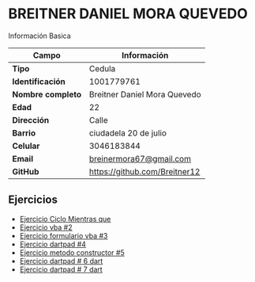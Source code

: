 # BREITNER DANIEL MORA QUEVEDO
Información Basica

| Campo | Información |
| --- | --- |
| **Tipo** | Cedula |
| **Identificación** | 1001779761 |
| **Nombre completo** | Breitner Daniel Mora Quevedo |
| **Edad** | 22 |
| **Dirección** | Calle |
| **Barrio** | ciudadela 20 de julio |
| **Celular** | 3046183844 |
| **Email** | breinermora67@gmail.com |
| **GitHub** | https://github.com/Breitner12 |

## Ejercicios
- [Ejercicio Ciclo Mientras que](/breitner/ciclowhile/README.md)
- [Ejercicio vba #2](/breitner/ejercicio_2/README.md)
- [Ejercicio  formulario vba #3](/breitner/ejercicio_3/README.md)
- [Ejercicio dartpad #4](/breitner/ejercicio_4/README.md)
- [Ejercicio metodo constructor #5](/breitner/ejercicio_5/README.md)
- [Ejercicio dartpad # 6 dart](/breitner/ejercicio_6/README.md)
- [Ejercicio dartpad # 7 dart](/breitner/ejercicio_7/README.md)